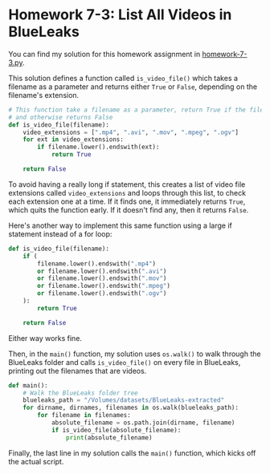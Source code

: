 # Homework 7-3: List All Videos in BlueLeaks

You can find my solution for this homework assignment in [homework-7-3.py](./homework-7-3py).

This solution defines a function called `is_video_file()` which takes a filename as a parameter and returns either `True` or `False`, depending on the filename's extension.

```py
# This function take a filename as a parameter, return True if the file is a video,
# and otherwise returns False
def is_video_file(filename):
    video_extensions = [".mp4", ".avi", ".mov", ".mpeg", ".ogv"]
    for ext in video_extensions:
        if filename.lower().endswith(ext):
            return True

    return False
```

To avoid having a really long if statement, this creates a list of video file extensions called `video_extensions` and loops through this list, to check each extension one at a time. If it finds one, it immediately returns `True`, which quits the function early. If it doesn't find any, then it returns `False`.

Here's another way to implement this same function using a large if statement instead of a for loop:

```python
def is_video_file(filename):
    if (
        filename.lower().endswith(".mp4")
        or filename.lower().endswith(".avi")
        or filename.lower().endswith(".mov")
        or filename.lower().endswith(".mpeg")
        or filename.lower().endswith(".ogv")
    ):
        return True

    return False
```

Either way works fine.

Then, in the `main()` function, my solution uses `os.walk()` to walk through the BlueLeaks folder and calls `is_video_file()` on every file in BlueLeaks, printing out the filenames that are videos.

```python
def main():
    # Walk the BlueLeaks folder tree
    blueleaks_path = "/Volumes/datasets/BlueLeaks-extracted"
    for dirname, dirnames, filenames in os.walk(blueleaks_path):
        for filename in filenames:
            absolute_filename = os.path.join(dirname, filename)
            if is_video_file(absolute_filename):
                print(absolute_filename)
```

Finally, the last line in my solution calls the `main()` function, which kicks off the actual script.
